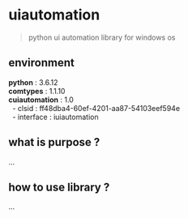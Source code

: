 # uiautomation
 > python ui automation library for windows os

## environment
 <b>python</b> : 3.6.12<br>
 <b>comtypes</b> : 1.1.10<br>
 <b>cuiautomation</b> : 1.0<br>
 &nbsp; - clsid : ff48dba4-60ef-4201-aa87-54103eef594e<br>
 &nbsp; - interface : iuiautomation<br>

## what is purpose ?
 ...
 
## how to use library ?
 ...
